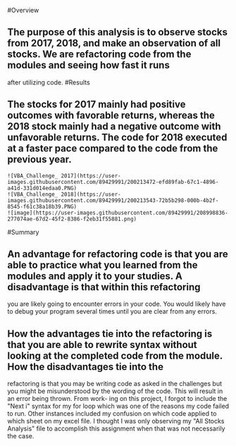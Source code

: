 #Overview
## The purpose of this analysis is to observe stocks from 2017, 2018, and make an observation of all stocks. We are refactoring code from the modules and seeing how fast it runs
after utilizing code.
#Results
## The stocks for 2017 mainly had positive outcomes with favorable returns, whereas the 2018 stock mainly had a negative outcome with unfavorable returns. The code for 2018 executed at a faster pace compared to the code from the previous year.
    ![VBA_Challenge_ 2017](https://user-images.githubusercontent.com/89429991/200213472-efd89fab-67c1-4896-a41d-331d014edaa0.PNG)
    ![VBA_Challenge_ 2018](https://user-images.githubusercontent.com/89429991/200213543-72b5b298-000b-4b2f-8545-f61c38a18b39.PNG)
    ![image](https://user-images.githubusercontent.com/89429991/208998836-277074ae-67d2-45f2-8386-f2eb31f55881.png)



#Summary
## An advantage for refactoring code is that you are able to practice what you learned from the modules and apply it to your studies. A disadvantage is that within this refactoring
you are likely going to encounter errors in your code. You would likely have to debug your program several times until you are clear from any errors.
## How the advantages tie into the refactoring is that you are able to rewrite syntax without looking at the completed code from the module. How the disadvantages tie into the
refactoring is that you may be writing code as asked in the challenges but you might be misunderstood by the wording of the code. This will result in an error being thrown. From work-
ing on this project, I forgot to include the "Next i" syntax for my for loop which was one of the reasons my code failed to run. Other instances included my confusion on which 
code applied to which sheet on my excel file. I thought I was only observing my "All Stocks Analysis" file to accomplish this assignment when that was not necessarily the case.
